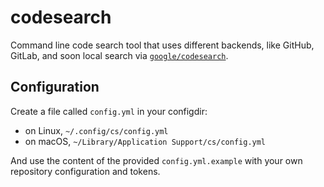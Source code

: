 # codesearch

Command line code search tool that uses different backends, like GitHub, GitLab,
and soon local search via
[`google/codesearch`](https://github.com/google/codesearch).

## Configuration

Create a file called `config.yml` in your configdir:
* on Linux, `~/.config/cs/config.yml`
* on macOS, `~/Library/Application Support/cs/config.yml`

And use the content of the provided `config.yml.example` with your own
repository configuration and tokens.
